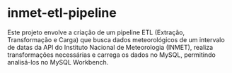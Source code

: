 # inmet-etl-pipeline
Este projeto envolve a criação de um pipeline ETL (Extração, Transformação e Carga) que busca dados meteorológicos de um intervalo de datas da API do Instituto Nacional de Meteorologia (INMET), realiza transformações necessárias e carrega os dados no MySQL, permitindo analisá-los no MySQL Workbench.
